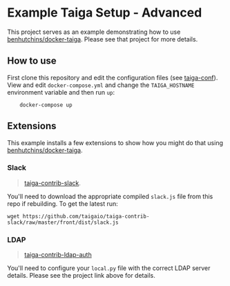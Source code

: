 # Example Taiga Setup - Advanced

This project serves as an example demonstrating how to use [benhutchins/docker-taiga](https://github.com/benhutchins/docker-taiga). Please see that project for more details.

## How to use

First clone this repository and edit the configuration files (see [taiga-conf](https://github.com/benhutchins/docker-taiga-example/tree/master/taiga-conf)). View and edit `docker-compose.yml` and change the `TAIGA_HOSTNAME` environment variable and then run `up`:

		docker-compose up

## Extensions

This example installs a few extensions to show how you might do that using [benhutchins/docker-taiga](https://github.com/benhutchins/docker-taiga).

### Slack

> [taiga-contrib-slack](https://github.com/taigaio/taiga-contrib-slack).

You'll need to download the appropriate compiled `slack.js` file from this repo if rebuilding. To get the latest run:

	wget https://github.com/taigaio/taiga-contrib-slack/raw/master/front/dist/slack.js

### LDAP

> [taiga-contrib-ldap-auth](https://github.com/ensky/taiga-contrib-ldap-auth)

You'll need to configure your `local.py` file with the correct LDAP server details. Please see the project link above for details.
